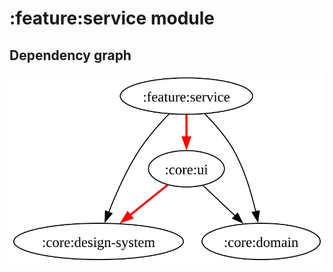 # :feature:service module
## Dependency graph
![Dependency graph](../../docs/images/graphs/dep_graph_feature_service.svg)
